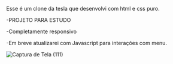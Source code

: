 Esse é um clone da tesla que desenvolvi com html e css puro.


-PROJETO PARA ESTUDO


-Completamente responsivo


-Em breve atualizarei com Javascript para interações com menu.


![Captura de Tela (111)](https://user-images.githubusercontent.com/81191619/124057185-6175de80-d9fd-11eb-8438-c2d2cf112704.png)
